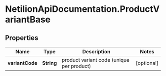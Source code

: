 # NetilionApiDocumentation.ProductVariantBase

## Properties
Name | Type | Description | Notes
------------ | ------------- | ------------- | -------------
**variantCode** | **String** | product variant code (unique per product) | [optional] 


